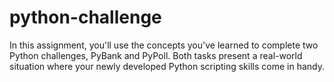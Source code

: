 # python-challenge
In this assignment, you'll use the concepts you've learned to complete two Python challenges, PyBank and PyPoll. Both tasks present a real-world situation where your newly developed Python scripting skills come in handy.
